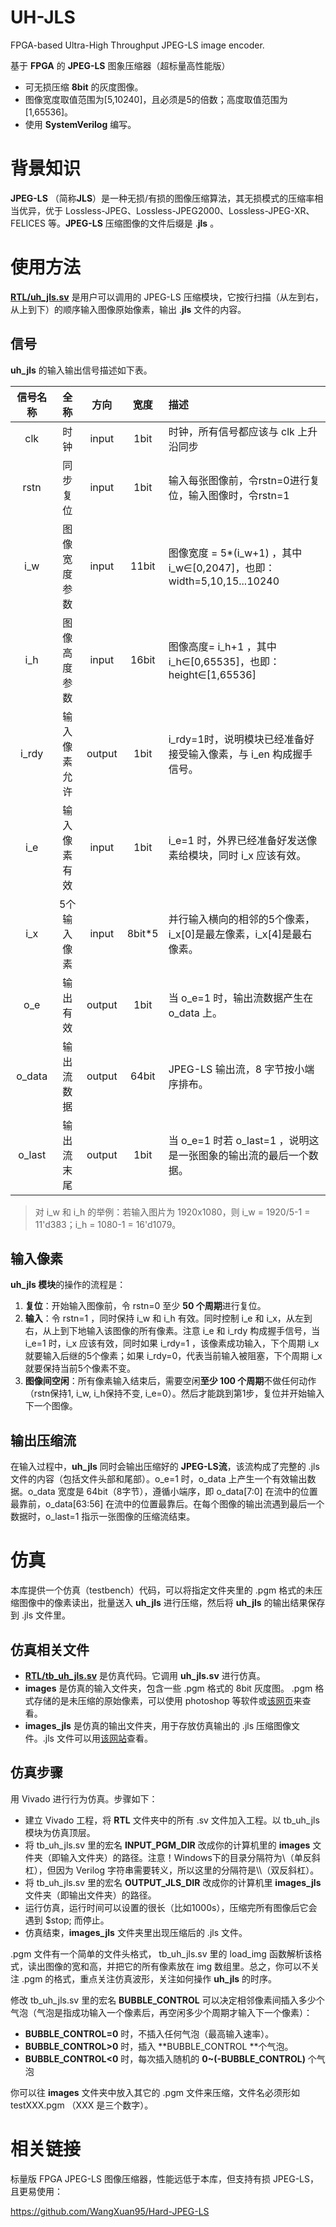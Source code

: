 UH-JLS
===========================
FPGA-based Ultra-High Throughput JPEG-LS image encoder.

基于 **FPGA** 的 **JPEG-LS** 图象压缩器（超标量高性能版）

* 可无损压缩 **8bit** 的灰度图像。
* 图像宽度取值范围为[5,10240]，且必须是5的倍数；高度取值范围为[1,65536]。
* 使用 **SystemVerilog** 编写。



# 背景知识

**JPEG-LS** （简称**JLS**）是一种无损/有损的图像压缩算法，其无损模式的压缩率相当优异，优于 Lossless-JPEG、Lossless-JPEG2000、Lossless-JPEG-XR、FELICES 等。**JPEG-LS** 压缩图像的文件后缀是 .**jls** 。



# 使用方法

[**RTL/uh_jls.sv**](./RTL/uh_jls.sv) 是用户可以调用的 JPEG-LS 压缩模块，它按行扫描（从左到右，从上到下）的顺序输入图像原始像素，输出 .**jls** 文件的内容。

## 信号

**uh_jls** 的输入输出信号描述如下表。

| 信号名称 | 全称 | 方向 | 宽度 | 描述 |
| :---: | :---: | :---: | :---: | :--- |
| clk | 时钟 | input | 1bit | 时钟，所有信号都应该与 clk 上升沿同步 |
|   rstn   |   同步复位   | input  |  1bit  | 输入每张图像前，令rstn=0进行复位，输入图像时，令rstn=1       |
| i_w | 图像宽度参数 | input | 11bit | 图像宽度 = 5*(i_w+1) ，其中 i_w∈[0,2047]，也即：width=5,10,15...10240 |
| i_h | 图像高度参数 | input | 16bit | 图像高度= i_h+1 ，其中 i_h∈[0,65535]，也即：height∈[1,65536] |
| i_rdy | 输入像素允许 | output | 1bit | i_rdy=1时，说明模块已经准备好接受输入像素，与 i_en 构成握手信号。 |
| i_e | 输入像素有效 | input | 1bit | i_e=1 时，外界已经准备好发送像素给模块，同时 i_x 应该有效。 |
| i_x | 5个输入像素  | input | 8bit*5 | 并行输入横向的相邻的5个像素，i_x[0]是最左像素，i_x[4]是最右像素。 |
| o_e | 输出有效    | output | 1bit | 当 o_e=1 时，输出流数据产生在 o_data 上。 |
| o_data | 输出流数据 | output | 64bit | JPEG-LS 输出流，8 字节按小端序排布。 |
| o_last | 输出流末尾 | output | 1bit | 当 o_e=1 时若 o_last=1 ，说明这是一张图象的输出流的最后一个数据。 |

> 对 i_w 和 i_h 的举例：若输入图片为 1920x1080，则 i_w = 1920/5-1 = 11'd383；i_h = 1080-1 = 16'd1079。

## 输入像素

**uh_jls 模块**的操作的流程是：

1. **复位**：开始输入图像前，令 rstn=0 至少 **50 个周期**进行复位。
3. **输入**：令 rstn=1 ，同时保持 i_w 和 i_h 有效。同时控制 i_e 和 i_x，从左到右，从上到下地输入该图像的所有像素。注意 i_e 和 i_rdy 构成握手信号，当 i_e=1 时，i_x 应该有效，同时如果 i_rdy=1 ，该像素成功输入，下个周期 i_x 就要输入后继的5个像素；如果 i_rdy=0，代表当前输入被阻塞，下个周期 i_x 就要保持当前5个像素不变。
4. **图像间空闲**：所有像素输入结束后，需要空闲**至少 100 个周期**不做任何动作（rstn保持1, i_w, i_h保持不变, i_e=0）。然后才能跳到第1步，复位并开始输入下一个图像。

## 输出压缩流

在输入过程中，**uh_jls** 同时会输出压缩好的 **JPEG-LS流**，该流构成了完整的 .jls 文件的内容（包括文件头部和尾部）。o_e=1 时，o_data 上产生一个有效输出数据。o_data 宽度是 64bit（8字节），遵循小端序，即 o_data[7:0] 在流中的位置最靠前，o_data[63:56] 在流中的位置最靠后。在每个图像的输出流遇到最后一个数据时，o_last=1 指示一张图像的压缩流结束。



# 仿真

本库提供一个仿真（testbench）代码，可以将指定文件夹里的 .pgm 格式的未压缩图像中的像素读出，批量送入 **uh_jls** 进行压缩，然后将 **uh_jls** 的输出结果保存到 .jls 文件里。

## 仿真相关文件

* [**RTL/tb_uh_jls.sv**](https://github.com/WangXuan95/UH-JLS/blob/main/RTL/tb_uh_jls.sv) 是仿真代码。它调用 **uh_jls.sv** 进行仿真。
* **images** 是仿真的输入文件夹，包含一些 .pgm 格式的 8bit 灰度图。 .pgm 格式存储的是未压缩的原始像素，可以使用 photoshop 等软件或[该网页](https://filext.com/file-extension/PGM)来查看。
* **images_jls** 是仿真的输出文件夹，用于存放仿真输出的 .jls 压缩图像文件。.jls 文件可以用[该网站](https://filext.com/file-extension/JLS)查看。

## 仿真步骤

用 Vivado 进行行为仿真。步骤如下：

- 建立 Vivado 工程，将 **RTL** 文件夹中的所有 .sv 文件加入工程。以 tb_uh_jls 模块为仿真顶层。
- 将 tb_uh_jls.sv 里的宏名 **INPUT_PGM_DIR** 改成你的计算机里的 **images** 文件夹（即输入文件夹）的路径。注意！Windows下的目录分隔符为\\（单反斜杠），但因为 Verilog 字符串需要转义，所以这里的分隔符是\\\\（双反斜杠）。
- 将 tb_uh_jls.sv 里的宏名 **OUTPUT_JLS_DIR** 改成你的计算机里 **images_jls** 文件夹（即输出文件夹）的路径。
- 运行仿真，运行时间可以设置的很长（比如1000s），压缩完所有图像后它会遇到 $stop; 而停止。
- 仿真结束，**images_jls** 文件夹里出现压缩后的 .jls 文件。

.pgm 文件有一个简单的文件头格式， tb_uh_jls.sv 里的 load_img 函数解析该格式，读出图像的宽和高，并把它的所有像素放在 img 数组里。总之，你可以不关注 .pgm 的格式，重点关注仿真波形，关注如何操作 **uh_jls** 的时序。

修改 tb_uh_jls.sv 里的宏名 **BUBBLE_CONTROL** 可以决定相邻像素间插入多少个气泡（气泡是指成功输入一个像素后，再空闲多少个周期才输入下一个像素）：

- **BUBBLE_CONTROL=0** 时，不插入任何气泡（最高输入速率）。
- **BUBBLE_CONTROL>0** 时，插入 **BUBBLE_CONTROL **个气泡。
- **BUBBLE_CONTROL<0** 时，每次插入随机的 **0~(-BUBBLE_CONTROL)** 个气泡

你可以往 **images** 文件夹中放入其它的 .pgm 文件来压缩，文件名必须形如 testXXX.pgm （XXX 是三个数字）。



# 相关链接

标量版 FPGA JPEG-LS 图像压缩器，性能远低于本库，但支持有损 JPEG-LS，且更易使用：

https://github.com/WangXuan95/Hard-JPEG-LS



